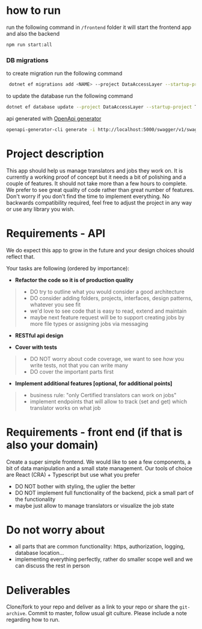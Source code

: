 # how to run

run the following command in `/frontend` folder
it will start the frontend app and also the backend

```bash
npm run start:all
````

### DB migrations

to create migration run the following command

```bash
 dotnet ef migrations add <NAME> --project DataAccessLayer --startup-project TranslationManagement.Api
```

to update the database run the following command

```bash
dotnet ef database update --project DataAccessLayer --startup-project TranslationManagement.Api
```

api generated with [OpenApi generator](https://github.com/OpenAPITools/openapi-generator)

```bash
openapi-generator-cli generate -i http://localhost:5000/swagger/v1/swagger.json -g typescript-axios -o generated-api=
```

# Project description

This app should help us manage translators and jobs they work on.
It is currently a working proof of concept but it needs a bit of polishing and a couple of features.
It should not take more than a few hours to complete.
We prefer to see great quality of code rather than great number of features. Don't worry if you don't find the time to
implement everything.
No backwards compatibility required, feel free to adjust the project in any way or use any library you wish.

# Requirements - API

We do expect this app to grow in the future and your design choices should reflect that.

Your tasks are following (ordered by importance):

- **Refactor the code so it is of production quality**

> * DO try to outline what you would consider a good architecture
> * DO consider adding folders, projects, interfaces, design patterns, whatever you see fit
> * we'd love to see code that is easy to read, extend and maintain
> * maybe next feature request will be to support creating jobs by more file types or assigning jobs via messaging

- **RESTful api design**

- **Cover with tests**

> - DO NOT worry about code coverage, we want to see *how* you write tests, not that you can write many
> - DO cover the important parts first

- **Implement additional features [optional, for additional points]**

> - business rule: "only Certified translators can work on jobs"
> - implement endpoints that will allow to track (set and get) which translator works on what job

# Requirements - front end (if that is also your domain)

Create a super simple frontend. We would like to see a few components, a bit of data manipulation and a small state
management.
Our tools of choice are React (CRA) + Typescript but use what you prefer

- DO NOT bother with styling, the uglier the better
- DO NOT implement full functionality of the backend, pick a small part of the functionality
- maybe just allow to manage translators or visualize the job state

# Do not worry about

- all parts that are common functionality: https, authorization, logging, database location...
- implementing everything perfectly, rather do smaller scope well and we can discuss the rest in person

# Deliverables

Clone/fork to your repo and deliver as a link to your repo or share the `git-archive`.
Commit to master, follow usual git culture.
Please include a note regarding how to run.
